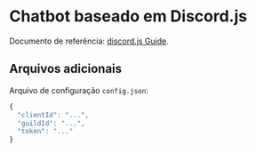 # Chatbot baseado em Discord.js

Documento de referência: [discord.js Guide](https://discordjs.guide/).

## Arquivos adicionais

Arquivo de configuração `config.json`:

```js
{
  "clientId": "...",
  "guildId": "...",
  "token": "..."
}
```

